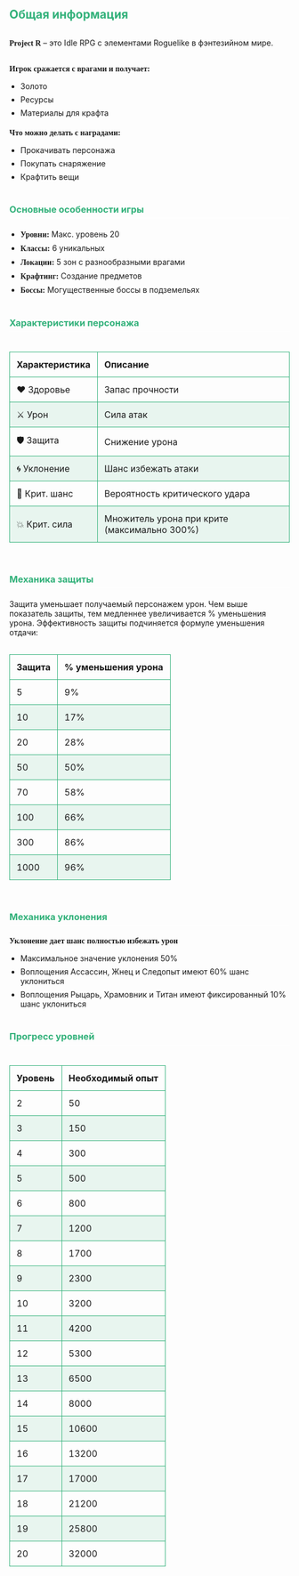 ## Общая информация

<div class=heading>

**Project R** – это Idle RPG с элементами Roguelike в фэнтезийном мире.

</div>

<div class=block>

**Игрок сражается с врагами и получает:**
- Золото
- Ресурсы
- Материалы для крафта

</div>

<div class=block>

**Что можно делать с наградами:**
- Прокачивать персонажа
- Покупать снаряжение
- Крафтить вещи

</div>

### Основные особенности игры

- **Уровни:** Макс. уровень 20
- **Классы:** 6 уникальных
- **Локации:** 5 зон с разнообразными врагами
- **Крафтинг:** Создание предметов
- **Боссы:** Могущественные боссы в подземельях

### Характеристики персонажа

<div class="simple-table">

| Характеристика | Описание                                     |
| -------------- | -------------------------------------------- |
| ❤️ Здоровье     | Запас прочности                              |
| ⚔️ Урон         | Сила атак                                    |
| 🛡️ Защита       | Снижение урона                               |
| 🌀 Уклонение    | Шанс избежать атаки                          |
| 💢 Крит. шанс   | Вероятность критического удара               |
| 💥 Крит. сила   | Множитель урона при крите (максимально 300%) |


</div>

### Механика защиты

Защита уменьшает получаемый персонажем урон. Чем выше показатель защиты, тем медленнее увеличивается % уменьшения урона. Эффективность защиты подчиняется формуле уменьшения отдачи:

<div class="simple-table">

| Защита | % уменьшения урона |
| ------ | ------------------ |
| 5      | 9%                 |
| 10     | 17%                |
| 20     | 28%                |
| 50     | 50%                |
| 70     | 58%                |
| 100    | 66%                |
| 300    | 86%                |
| 1000   | 96%                |

</div>

<div class=block>

### Механика уклонения

**Уклонение дает шанс полностью избежать урон**
- Максимальное значение уклонения 50%
- Воплощения Ассассин, Жнец и Следопыт имеют 60% шанс уклониться
- Воплощения Рыцарь, Храмовник и Титан имеют фиксированный 10% шанс уклониться

</div>

### Прогресс уровней

<div class="simple-table">

| Уровень | Необходимый опыт |
| ------- | ---------------- |
| 2       | 50               |
| 3       | 150              |
| 4       | 300              |
| 5       | 500              |
| 6       | 800              |
| 7       | 1200             |
| 8       | 1700             |
| 9       | 2300             |
| 10      | 3200             |
| 11      | 4200             |
| 12      | 5300             |
| 13      | 6500             |
| 14      | 8000             |
| 15      | 10600            |
| 16      | 13200            |
| 17      | 17000            |
| 18      | 21200            |
| 19      | 25800            |
| 20      | 32000            |

</div>

<style>
h2 {
  color: #32b17a;
  margin-bottom: 30px;
}

h3 {
  color: #32b17a;
  border-bottom: 1px solid white;
  padding-bottom: 5px;
  margin-bottom: 20px;
  margin-top: 40px;
}

strong {
  font-family: Bahnschrift;
}
ul {
  padding-left: 20px;
}

li:not(:last-child) {
  margin-bottom: 7px;
}

p {
  margin-bottom: 10px;
}

.heading {
  margin-bottom: 30px;
}
.block {
  margin-bottom: 20px;
}
.simple-table {
  margin: 15px 0;
  overflow-x: auto;
}

.simple-table table {
  width: 100%;
  border-collapse: collapse;
}

.simple-table th, .simple-table td {
  padding: 12px;
  border: 1px solid #32b17a;
  text-align: left;
}

.simple-table tr:nth-child(even) {
  background-color: rgba(50, 177, 122, 0.1);
}
</style>